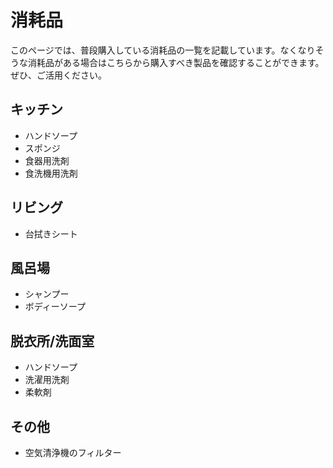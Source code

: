 # 消耗品

このページでは、普段購入している消耗品の一覧を記載しています。なくなりそうな消耗品がある場合はこちらから購入すべき製品を確認することができます。  
ぜひ、ご活用ください。

## キッチン
- ハンドソープ
- スポンジ
- 食器用洗剤
- 食洗機用洗剤

## リビング
- 台拭きシート

## 風呂場
- シャンプー
- ボディーソープ

## 脱衣所/洗面室
- ハンドソープ
- 洗濯用洗剤
- 柔軟剤

## その他
- 空気清浄機のフィルター
